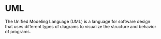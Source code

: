 # UML
The Unified Modeling Language (UML) is a language for software design that uses different types of diagrams to visualize the structure and behavior of programs.
